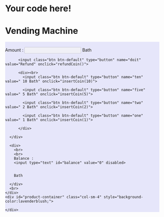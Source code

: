 # Your code here!
<!DOCTYPE html>
<html lang="en">
<head>
  <title>Vending Machine</title>
  <meta charset="utf-8">
  <meta name="viewport" content="width=device-width, initial-scale=1">
  <link rel="stylesheet" href="https://maxcdn.bootstrapcdn.com/bootstrap/3.3.7/css/bootstrap.min.css">
  <script src="https://ajax.googleapis.com/ajax/libs/jquery/3.3.1/jquery.min.js"></script>
  <script src="https://maxcdn.bootstrapcdn.com/bootstrap/3.3.7/js/bootstrap.min.js"></script>
</head>
<body>
<form name="vendingmachine">
<div class="container-fluid">
  <h1>Vending Machine</h1>

  <div class="row">
    <div class="col-sm-8" style="background-color:lavender;">
      <div><br>
        Amount : 
        <input type="text" id="total-coin" disabled> Bath

          <input class="btn btn-default" type="button" name="doit" value="Refund" onclick="refundCoin()">

          <div><br>
            <input class="btn btn-default" type="button" name="ten" value=" 10 Bath" onclick="insertCoin(10)">
          
            <input class="btn btn-default" type="button" name="five" value=" 5 Bath" onclick="insertCoin(5)">
          
            <input class="btn btn-default" type="button" name="two" value=" 2 Bath" onclick="insertCoin(2)">

            <input class="btn btn-default" type="button" name="one" value=" 1 Bath" onclick="insertCoin(1)">

          </div>
        
      </div>

      <div>
        <br>
        <br>
        Balance :
        <input type="text" id="balance" value="0" disabled>
          
        
        Bath

      </div>
      <br>
    </div>  
    <div id="product-container" class="col-sm-4" style="background-color:lavenderblush;">
      
    </div>
  </div>
</div>
</form>
<script type="text/javascript">
  var products = [];
  var productContainer = $('#product-container');

  $.ajax({
    url: 'https://www.mocky.io/v2/5af11f8c3100004d0096c7ed',
    type: 'GET',
    crossDomain: true,
    dataType: 'jsonp',
    success: function(res) {
      products = res.data;
      products.forEach(addProduct);
    },
    error: function() { alert('Failed!'); }
  });

  var totalCoinElement = $('#total-coin');
  var totalCoin = 0;
  var balanceElement = $('#balance');
  var balance = 0;
  totalCoinElement.val(totalCoin);
  balanceElement.val(balance);
 
  function insertCoin (coin) {
    totalCoin += coin;
    totalCoinElement.val(totalCoin);
  }

  function selectProduct (id) {
    var product = products.find((product) => product.id === id);
    console.log(id);
    if (totalCoin < product.price) {
      return alert('your coin is not enouge');
    }

    totalCoin -= parseInt(product.price);
    totalCoinElement.val(totalCoin);
    return alert('your can get ' + product.name);
  }

  function refundCoin () {
    balance = totalCoin;
    totalCoin = 0;
    totalCoinElement.val(totalCoin);
    balanceElement.val(balance);
  }

  function addProduct (obj) {
    productContainer.append(`<p>
      <button type="button" class="btn btn-default" ${obj.in_stock ? '' : 'disabled'} onclick="selectProduct(${obj.id})">
         <img src="${obj.image}" width="150" height="100">
          <div class="">
            <p align="center">${obj.name} (${parseInt(obj.price)} Bath)</p>
          </div>
      </button>
    </p>`);
  }
</script>
</body>
</html>

